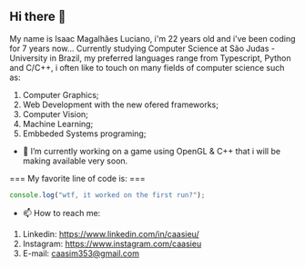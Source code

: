 ## Hi there 👋

My name is Isaac Magalhães Luciano, i'm 22 years old and i've been coding for 7 years now... Currently studying Computer Science at São Judas - University in Brazil, my preferred languages range from Typescript, Python and C/C++, i often like to touch on many fields of computer science such as:

1. Computer Graphics;
2. Web Development with the new ofered frameworks;
3. Computer Vision;
4. Machine Learning;
5. Embbeded Systems programing;  

- 🔭 I’m currently working on a game using OpenGL & C++ that i will be making available very soon.

=== My favorite line of code is: ===

```javascript
console.log("wtf, it worked on the first run?");
```

- 📫 How to reach me:
1. Linkedin: https://www.linkedin.com/in/caasieu/
2. Instagram: https://www.instagram.com/caasieu
3. E-mail: caasim353@gmail.com

<!--
**caasieu/caasieu** is a ✨ _special_ ✨ repository because its `README.md` (this file) appears on your GitHub profile.

Here are some ideas to get you started:

- 🔭 I’m currently working on ...
- 🌱 I’m currently learning ...
- 👯 I’m looking to collaborate on ...
- 🤔 I’m looking for help with ...
- 💬 Ask me about ...
- 📫 How to reach me: ...
- 😄 Pronouns: ...
- ⚡ Fun fact: ...
-->
